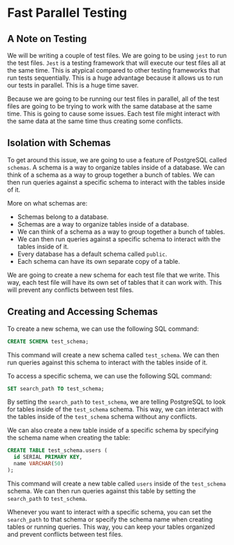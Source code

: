 # Fast Parallel Testing

## A Note on Testing

We will be writing a couple of test files. We are going to be using `jest` to run the test files. `Jest` is a testing framework that will execute our test files all at the same time.
This is atypical compared to other testing frameworks that run tests sequentially. This is a huge advantage because it allows us to run our tests in parallel. This is a huge time saver.

Because we are going to be running our test files in parallel, all of the test files are going to be trying to work with the same database at the same time. This is going to cause some issues. Each test file might interact with the same data at the same time thus creating some conflicts.

## Isolation with Schemas

To get around this issue, we are going to use a feature of PostgreSQL called `schemas`. A schema is a way to organize tables inside of a database. We can think of a schema as a way to group together a bunch of tables. We can then run queries against a specific schema to interact with the tables inside of it.

More on what schemas are:

- Schemas belong to a database.
- Schemas are a way to organize tables inside of a database.
- We can think of a schema as a way to group together a bunch of tables.
- We can then run queries against a specific schema to interact with the tables inside of it.
- Every database has a default schema called `public`.
- Each schema can have its own separate copy of a table.

We are going to create a new schema for each test file that we write. This way, each test file will have its own set of tables that it can work with. This will prevent any conflicts between test files.

## Creating and Accessing Schemas

To create a new schema, we can use the following SQL command:

```sql
CREATE SCHEMA test_schema;
```

This command will create a new schema called `test_schema`. We can then run queries against this schema to interact with the tables inside of it.

To access a specific schema, we can use the following SQL command:

```sql
SET search_path TO test_schema;
```

By setting the `search_path` to `test_schema`, we are telling PostgreSQL to look for tables inside of the `test_schema` schema. This way, we can interact with the tables inside of the `test_schema` schema without any conflicts.

We can also create a new table inside of a specific schema by specifying the schema name when creating the table:

```sql
CREATE TABLE test_schema.users (
  id SERIAL PRIMARY KEY,
  name VARCHAR(50)
);
```

This command will create a new table called `users` inside of the `test_schema` schema. We can then run queries against this table by setting the `search_path` to `test_schema`.

Whenever you want to interact with a specific schema, you can set the `search_path` to that schema or specify the schema name when creating tables or running queries. This way, you can keep your tables organized and prevent conflicts between test files.
